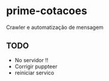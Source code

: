 # prime-cotacoes
Crawler e automatização de mensagem 


## TODO 
- No servidor !!
- Corrigir puppteer
- reiniciar servico
